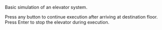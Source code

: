 Basic simulation of an elevator system.

Press any button to continue execution after arriving at destination floor.
Press Enter to stop the elevator during execution.
